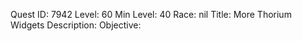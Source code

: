 Quest ID: 7942
Level: 60
Min Level: 40
Race: nil
Title: More Thorium Widgets
Description: 
Objective: 
